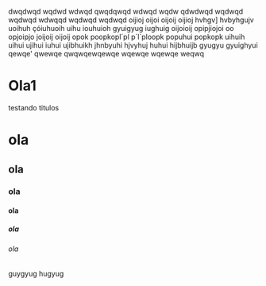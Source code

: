dwqdwqd
wqdwd
wdwqd
qwqdqwqd
wdwqd
wqdw
qdwdwqd
wqdwqd
wqdwqd
wdwqqd
wqdwqd
wqdwqd
oijioj
oijoi
oijoij
oijioj
hvhgv]
hvbyhgujv
uoihuh
çóiuhuoih
uihu
iouhuioh
gyuigyug
iughuig
oijoioij
opipjiojoi
oo
opjoipjo
joijoij
oijoij
opok
poopkopl´pl
p´l´ploopk
popuhui
popkopk
uihuih
uihui
ujihui
iuhui
ujibhuikh
jhnbyuhi
hjvyhuj
huhui
hijbhuijb
gyugyu
gyuighyui
qewqe'
qwewqe
qwqwqewqewqe
wqewqe
wqewqe
weqwq
# Ola1
testando titulos 
# ola
## ola
### ola
#### ola
##### ola
###### ola
guygyug
hugyug
